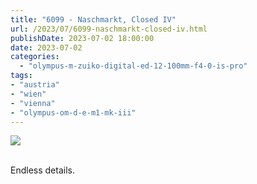 ```yaml
---
title: "6099 - Naschmarkt, Closed IV"
url: /2023/07/6099-naschmarkt-closed-iv.html
publishDate: 2023-07-02 18:00:00
date: 2023-07-02
categories:
  - "olympus-m-zuiko-digital-ed-12-100mm-f4-0-is-pro"
tags:
- "austria"
- "wien"
- "vienna"
- "olympus-om-d-e-m1-mk-iii"
---
```

<div class="container">
<div class="center"><a target="_blank" href="https://d25zfm9zpd7gm5.cloudfront.net/1200x1200/2020/20200308_124241_lr.jpg"><img class="webfeedsFeaturedVisual" src="https://d25zfm9zpd7gm5.cloudfront.net/0600x0600/2020/20200308_124241_lr.jpg" /></a></div>
</div>
<br />

Endless details.
